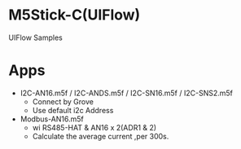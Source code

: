 # M5Stick-C(UIFlow)
 UIFlow Samples

# Apps
- I2C-AN16.m5f / I2C-ANDS.m5f / I2C-SN16.m5f / I2C-SNS2.m5f
  + Connect by Grove
  + Use default i2c Address
- Modbus-AN16.m5f
  + wi RS485-HAT & AN16 x 2(ADR1 & 2)
  + Calculate the average current ,per 300s.
  
